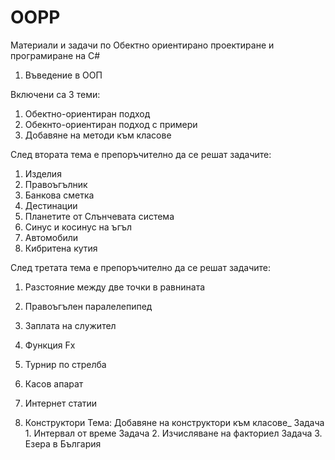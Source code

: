 # OOPP
Материали и задачи по Обектно ориентирано проектиране и програмиране на C#

1. Въведение в ООП

Включени са 3 теми:
1) Обектно-ориентиран подход
2) Обекнто-ориентиран подход с примери
3) Добавяне на методи към класове

След втората тема е препоръчително да се решат задачите:
1. Изделия
2. Правоъгълник
3. Банкова сметка
4. Дестинации
5. Планетите от Слънчевата система
6. Синус и косинус на ъгъл
7. Автомобили
8. Кибритена кутия

След третата тема е препоръчително да се решат задачите:
1. Разстояние между две точки в равнината
2. Правоъгълен паралелепипед
3. Заплата на служител
4. Функция Fx
5. Турнир по стрелба
6. Касов апарат
7. Интернет статии

2. Конструктори
Тема: Добавяне на конструктори към класове_
Задача 1. Интервал от време
Задача 2. Изчисляване на факториел
Задача 3. Езера в България
